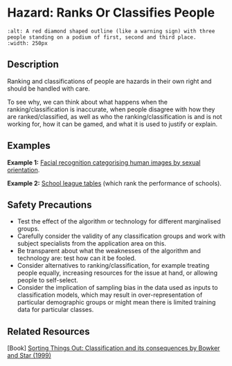 # Hazard: Ranks Or Classifies People

```{image} ../images/hazards/classifies-people.png
:alt: A red diamond shaped outline (like a warning sign) with three people standing on a podium of first, second and third place.
:width: 250px
```

## Description

Ranking and classifications of people are hazards in their own right and should be handled with care.

To see why, we can think about what happens when the ranking/classification is inaccurate, when people disagree with how they are ranked/classified, as well as who the ranking/classification is and is not working for, how it can be gamed, and what it is used to justify or explain.

## Examples

__Example 1:__ [Facial recognition categorising human images by sexual orientation](https://www.bbc.co.uk/news/technology-41188560).

__Example 2:__ [School league tables](https://www.bristol.ac.uk/media-library/sites/cmm/migrated/documents/limitations-of-league-tables.pdf) (which rank the performance of schools).

## Safety Precautions

- Test the effect of the algorithm or technology for different marginalised groups.
- Carefully consider the validity of any classification groups and work with subject specialists from the application area on this.
- Be transparent about what the weaknesses of the algorithm and technology are: test how can it be fooled.
- Consider alternatives to ranking/classification, for example treating people equally, increasing resources for the issue at hand, or allowing people to self-select.
- Consider the implication of sampling bias in the data used as inputs to classification models, which may result in over-representation of
particular demographic groups or might mean there is limited training data for particular classes.

## Related Resources

[Book] [Sorting Things Out: Classification and its consequences by Bowker and Star (1999)](https://mitpress.mit.edu/books/sorting-things-out)
